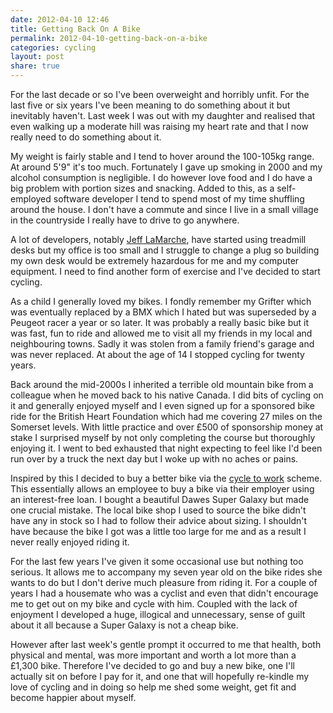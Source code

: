 ```yaml
---
date: 2012-04-10 12:46
title: Getting Back On A Bike
permalink: 2012-04-10-getting-back-on-a-bike
categories: cycling
layout: post
share: true
---
```


For the last decade or so I've been overweight and horribly unfit. For the last five or six years I've been meaning to do something about it but inevitably haven't. Last week I was out with my daughter and realised that even walking up a moderate hill was raising my heart rate and that I now really need to do something about it.

My weight is fairly stable and I tend to hover around the 100-105kg range. At around 5'9" it's too much. Fortunately I gave up smoking in 2000 and my alcohol consumption is negligible. I do however love food and I do have a big problem with portion sizes and snacking. Added to this, as a self-employed software developer I tend to spend most of my time shuffling around the house. I don't have a commute and since I live in a small village in the countryside I really have to drive to go anywhere.

A lot of developers, notably [Jeff LaMarche](http://twitter.com/jeff_lamarche), have started using treadmill desks but my office is too small and I struggle to change a plug so building my own desk would be extremely hazardous for me and my computer equipment. I need to find another form of exercise and I've decided to start cycling.

As a child I generally loved my bikes. I fondly remember my Grifter which was eventually replaced by a BMX which I hated but was superseded by a Peugeot racer a year or so later. It was probably a really basic bike but it was fast, fun to ride and allowed me to visit all my friends in my local and neighbouring towns. Sadly it was stolen from a family friend's garage and was never replaced. At about the age of 14 I stopped cycling for twenty years.

Back around the mid-2000s I inherited a terrible old mountain bike from a colleague when he moved back to his native Canada. I did bits of cycling on it and generally enjoyed myself and I even signed up for a sponsored bike ride for the British Heart Foundation which had me covering 27 miles on the Somerset levels. With little practice and over £500 of sponsorship money at stake I surprised myself by not only completing the course but thoroughly enjoying it. I went to bed exhausted that night expecting to feel like I'd been run over by a truck the next day but I woke up with no aches or pains.

Inspired by this I decided to buy a better bike via the [cycle to work](http://www.direct.gov.uk/en/TravelAndTransport/Cycling/DG_190101) scheme. This essentially allows an employee to buy a bike via their employer using an interest-free loan. I bought a beautiful Dawes Super Galaxy but made one crucial mistake. The local bike shop I used to source the bike didn't have any in stock so I had to follow their advice about sizing. I shouldn't have because the bike I got was a little too large for me and as a result I never really enjoyed riding it.

For the last few years I've given it some occasional use but nothing too serious. It allows me to accompany my seven year old on the bike rides she wants to do but I don't derive much pleasure from riding it.  For a couple of years I had a housemate who was a cyclist and even that didn't encourage me to get out on my bike and cycle with him. Coupled with the lack of enjoyment I developed a huge, illogical and unnecessary, sense of guilt about it all because a Super Galaxy is not a cheap bike.

However after last week's gentle prompt it occurred to me that health, both physical and mental, was more important and worth a lot more than a £1,300 bike. Therefore I've decided to go and buy a new bike, one I'll actually sit on before I pay for it, and one that will hopefully re-kindle my love of cycling  and in doing so help me shed some weight, get fit and become happier about myself.
